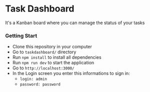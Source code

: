 # Task Dashboard

It's a Kanban board where you can manage the status of your tasks

### Getting Start

- Clone this repository in your computer
- Go to ```taskdashboard/``` directory
- Run ```npm install``` to install all dependencies
- Run ```npm run dev``` to start the application
- Go to ```http://localhost:3000/```
- In the Login screen you enter this informations to sign in:
  - ```login: admin```
  - ```password: password```
